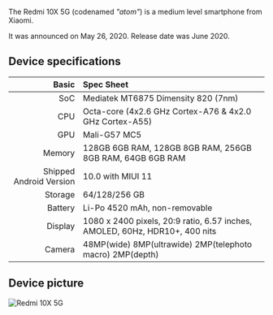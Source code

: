 The Redmi 10X 5G (codenamed _"atom"_) is a medium level smartphone from Xiaomi.

It was announced on May 26, 2020. Release date was June 2020.

## Device specifications

Basic   | Spec Sheet
-------:|:-------------------------
SoC     | Mediatek MT6875 Dimensity 820 (7nm)
CPU     | Octa-core (4x2.6 GHz Cortex-A76 & 4x2.0 GHz Cortex-A55)
GPU     | Mali-G57 MC5
Memory  | 128GB 6GB RAM, 128GB 8GB RAM, 256GB 8GB RAM, 64GB 6GB RAM
Shipped Android Version | 10.0 with MIUI 11
Storage | 64/128/256 GB
Battery | Li-Po 4520 mAh, non-removable
Display | 1080 x 2400 pixels, 20:9 ratio, 6.57 inches, AMOLED, 60Hz, HDR10+, 400 nits
Camera  | 48MP(wide) 8MP(ultrawide) 2MP(telephoto macro) 2MP(depth)
## Device picture

![Redmi 10X 5G ](https://fdn2.gsmarena.com/vv/pics/xiaomi/xiaomi-redmi-10x-5g-1.jpg "Redmi 10X 5G")